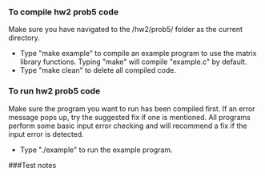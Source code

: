 ### To compile hw2 prob5 code
Make sure you have navigated to the /hw2/prob5/ folder as the current directory.
* Type "make example" to compile an example program to use the matrix library functions. Typing "make" will compile "example.c" by default.
* Type "make clean" to delete all compiled code.

### To run hw2 prob5 code
Make sure the program you want to run has been compiled first. 
If an error message pops up, try the suggested fix if one is mentioned. 
All programs perform some basic input error checking and will recommend a fix if the input error is detected.
* Type "./example" to run the example program.

###Test notes


